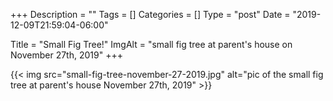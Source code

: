 +++
Description = ""
Tags = []
Categories = []
Type = "post"
Date = "2019-12-09T21:59:04-06:00"

Title = "Small Fig Tree!"
ImgAlt = "small fig tree at parent's house on November 27th, 2019"
+++

{{< img src="small-fig-tree-november-27-2019.jpg" alt="pic of the small fig tree at parent's house November 27th, 2019" >}}